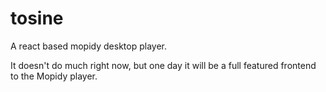 # tosine
A react based mopidy desktop player.

It doesn't do much right now, but one day it will be a full featured frontend to the Mopidy player.
